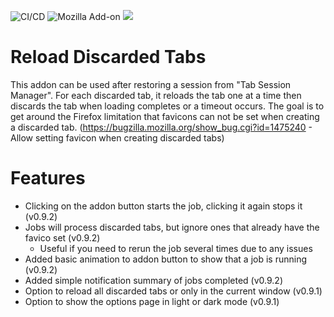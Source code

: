 ![CI/CD](https://github.com/irvinm/ReloadDiscardedTabs/workflows/CI/CD/badge.svg) ![Mozilla Add-on](https://img.shields.io/amo/users/reload-discarded-tabs.svg?style=flat-square) ![](https://img.shields.io/amo/v/reload-discarded-tabs.svg?style=flat-square)

# Reload Discarded Tabs

This addon can be used after restoring a session from "Tab Session Manager".  For each discarded tab, it reloads the tab one at a time then discards the tab when loading completes or a timeout occurs.  The goal is to get around the Firefox limitation that favicons can not be set when creating a discarded tab.  (https://bugzilla.mozilla.org/show_bug.cgi?id=1475240 - Allow setting favicon when creating discarded tabs)

# Features
- Clicking on the addon button starts the job, clicking it again stops it (v0.9.2)
- Jobs will process discarded tabs, but ignore ones that already have the favico set (v0.9.2)
  - Useful if you need to rerun the job several times due to any issues
- Added basic animation to addon button to show that a job is running (v0.9.2)
- Added simple notification summary of jobs completed (v0.9.2)
- Option to reload all discarded tabs or only in the current window (v0.9.1)
- Option to show the options page in light or dark mode (v0.9.1)
